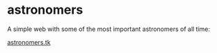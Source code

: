 # astronomers

A simple web with some of the most important astronomers of all time:

[astronomers.tk](http://astronomers.tk)
